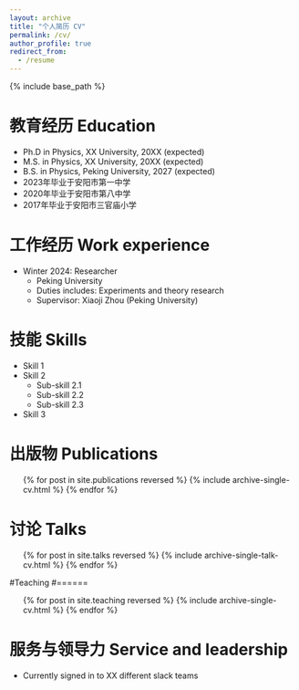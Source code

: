 ```yaml
---
layout: archive
title: "个人简历 CV"
permalink: /cv/
author_profile: true
redirect_from:
  - /resume
---
```


{% include base_path %}

教育经历 Education
======
* Ph.D in Physics, XX University, 20XX (expected)
* M.S. in Physics, XX University, 20XX (expected)
* B.S. in Physics, Peking University, 2027 (expected)
* 2023年毕业于安阳市第一中学
* 2020年毕业于安阳市第八中学
* 2017年毕业于安阳市三官庙小学

工作经历 Work experience
======
* Winter 2024: Researcher
  * Peking University
  * Duties includes: Experiments and theory research
  * Supervisor: Xiaoji Zhou (Peking University)
  
技能 Skills
======
* Skill 1
* Skill 2
  * Sub-skill 2.1
  * Sub-skill 2.2
  * Sub-skill 2.3
* Skill 3

出版物 Publications
======
  <ul>{% for post in site.publications reversed %}
    {% include archive-single-cv.html %}
  {% endfor %}</ul>
  
讨论 Talks
======
  <ul>{% for post in site.talks reversed %}
    {% include archive-single-talk-cv.html  %}
  {% endfor %}</ul>
  
#Teaching
#======
 <ul>{% for post in site.teaching reversed %}
    {% include archive-single-cv.html %}
 {% endfor %}</ul>
  
服务与领导力 Service and leadership
======
* Currently signed in to XX different slack teams
